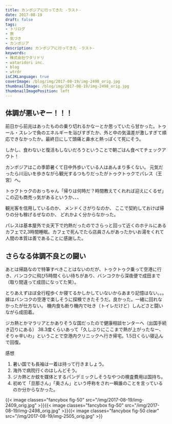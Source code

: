 ```yaml
---
title: カンボジアに行ってきた -ラスト-
date: 2017-08-19
draft: false
tags:
- トリログ
- 旅
- 気づき
- カンボジア
description: カンボジアに行ってきた -ラスト-
keywords:
- 株式会社ワタリドリ
- wataridori inc.
- blog
- wtrdr
isCJKLanguage: true
coverImage: /blog/img/2017-08-19/img-2498_orig.jpg
thumbnailImage: /blog/img/2017-08-19/img-2498_orig.jpg
thumbnailImagePosition: left
---
```

## 体調が悪いぞー！！！

前日から前兆はあったものの乗り切れるかなーとか思っていたら甘かった。トゥール・スレンで負のエネルギーを浴びすぎたか、外と中の気温差が激しすぎて順応できなかったか。最終日にして頭痛と鼻水と熱っぽくて死にそう。

しかし、食わないと復活もしないだろうということで朝ごはん食べてチェックアウト！

カンボジアはこの季節暑くて日中外歩いている人はあんまり多くない。
元気だったら川沿いを歩きながら観光するつもりだったがトゥクトゥクでパレス（王宮）へ。

トゥクトゥクのおっちゃん「帰りは何時だ？時間教えてくれれば迎えにくるぜ」
この辺も商売っ気があるというか、、、

観光客を信用しているのか、
メンドくさがりなのか、
ここで契約しておけば帰りの分も稼げるぜなのか、
どれかよく分からなかった。

パレスは基本屋外で炎天下で灼熱だったのでさらっと回って近くのホテルにあるカフェで2,3時間睡眠。カフェで死んでたら店員さんがあったかいお湯をくれて人間の本質は善であることに感謝した。

## さらなる体調不良との闘い
あとは帰路なので特筆すべきことはないのだが、トゥクトゥク乗って空港に行き、バンコクに飛び5時間くらい待ちがあり、バンコクから深夜便で成田まで（取り間違って成田になってた笑）。

とりあえずほぼ全行程歩くか寝てるかしかしていないからあまり記憶はない。。。
嫁はバンコクの空港で楽しそうに探検できたそうだ。良かった。一緒に回れなかったが仕方ない。
機内食も断り機内で吐き（トイレだけど）しんどさと闘いながら成田着。

ジカ熱とかマラリアとかありそうな国だったので健康相談センターへ（出国手続き辺りにある）
38.3度くらいあって「久しぶりにここまで熱が上がったなー、そりゃ辛いわ」ということで空港内クリニックへ行き帰宅。1.5日くらい寝込んで回復。

感想
1. 暑い国でも長袖は一着は持って行きましょう。
2. 海外で病院行くのはしんどそう。
3. ジカ熱とか蚊を媒体とするパンデミックしそうなやつの検査費用は国持ち。
4. 初めて「旦那さん」「奥さん」という呼称をされ一瞬誰のことを言っているのか分からなかった。

{{< image classes="fancybox fig-50" src="/img/2017-08-19/img-2409_orig.jpg" >}}{{< image classes="fancybox fig-50" src="/img/2017-08-19/img-2498_orig.jpg" >}}{{< image classes="fancybox fig-50 clear" src="/img/2017-08-19/img-2505_orig.jpg" >}}
